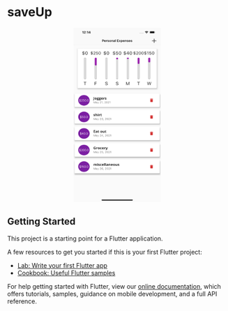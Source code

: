 # saveUp

<p align="center">
<img src="Simulator Screen Shot - iPhone 12 Pro Max - 2021-05-26 at 00.14.14.png" width="200" height="400" title="IOS platform">
</p>

## Getting Started

This project is a starting point for a Flutter application.

A few resources to get you started if this is your first Flutter project:

- [Lab: Write your first Flutter app](https://flutter.dev/docs/get-started/codelab)
- [Cookbook: Useful Flutter samples](https://flutter.dev/docs/cookbook)

For help getting started with Flutter, view our
[online documentation](https://flutter.dev/docs), which offers tutorials,
samples, guidance on mobile development, and a full API reference.
